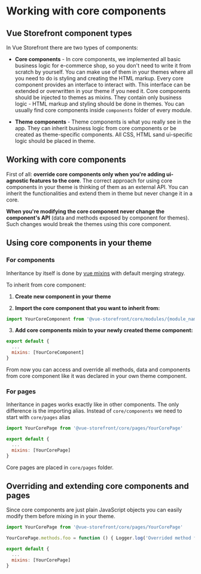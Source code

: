 # Working with core components

## Vue Storefront component types

In Vue Storefront there are two types of components:

- **Core components**  - In core components, we implemented all basic business logic for e-commerce shop, so you don't need to write it from scratch by yourself. You can make use of them in your themes where all you need to do is styling and creating the HTML markup. Every core component provides an interface to interact with. This interface can be extended or overwritten in your theme if you need it. Core components should be injected to themes as mixins. They contain only business logic - HTML markup and styling should be done in themes. You can usually find core components inside `components` folder of every module.

- **Theme components**  - Theme components is what you really see in the app. They can inherit business logic from core components or be created as theme-specific components. All CSS, HTML sand ui-specific logic should be placed in theme. 

## Working with core components

First of all: **override core components only when you're adding ui-agnostic features to the core**. The correct approach for using core components in your theme is thinking of them as an external API. You can inherit the functionalities and extend them in theme but never change it in a core.

**When you're modifying the core component never change the component's API** (data and methods exposed by component for themes). Such changes would break the themes using this core component.


## Using core components in your theme

### For components

Inheritance by itself is done by [vue mixins](https://vuejs.org/v2/guide/mixins.html) with default merging strategy.

To inherit from core component:

1. **Create new component in your theme**

2. **Import the core component that you want to inherit from:**

```js
import YourCoreComponent from '@vue-storefront/core/modules/{module_name}/YourCoreComponent';
```

3. **Add core components mixin to your newly created theme component:**

```js
export default {
  ...
  mixins: [YourCoreComponent]
}
```

From now you can access and override all methods, data and components from core component like it was declared in your own theme component.

### For pages

Inheritance in pages works exactly like in other components. The only difference is the importing alias. Instead of `core/components` we need to start with `core/pages` alias

```js
import YourCorePage from '@vue-storefront/core/pages/YourCorePage'

export default {
  ...
  mixins: [YourCorePage]
}
```

Core pages are placed in `core/pages` folder.

## Overriding and extending core components and pages

Since core components are just plain JavaScript objects you can easily modify them before mixing in in your theme.

```js
import YourCorePage from '@vue-storefront/core/pages/YourCorePage'

YourCorePage.methods.foo = function () { Logger.log('Overrided method foo')()

export default {
  ...
  mixins: [YourCorePage]
}
```
